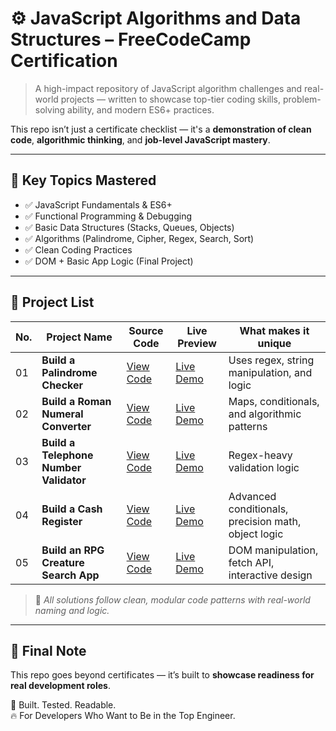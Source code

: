 
# ⚙️ JavaScript Algorithms and Data Structures – FreeCodeCamp Certification

> A high-impact repository of JavaScript algorithm challenges and real-world projects — written to showcase top-tier coding skills, problem-solving ability, and modern ES6+ practices.

This repo isn’t just a certificate checklist — it's a **demonstration of clean code**, **algorithmic thinking**, and **job-level JavaScript mastery**.


---

## 🧠 Key Topics Mastered

- ✅ JavaScript Fundamentals & ES6+  
- ✅ Functional Programming & Debugging  
- ✅ Basic Data Structures (Stacks, Queues, Objects)  
- ✅ Algorithms (Palindrome, Cipher, Regex, Search, Sort)  
- ✅ Clean Coding Practices  
- ✅ DOM + Basic App Logic (Final Project)
---
## 📜 Project List

| No. | Project Name                 | Source Code | Live Preview | What makes it unique |
|-----|------------------------------|-------------|--------------|--------------------|
| 01  | **Build a Palindrome Checker**     | [View Code](https://github.com/abdulmatin54/javascript-algorithms-and-data-structures/tree/main/build%20a%20palindrome%20checker) | [Live Demo](https://abdulmatin54.github.io/javascript-algorithms-and-data-structures/build%20a%20palindrome%20checker/index.html) | Uses regex, string manipulation, and logic  |
| 02  | **Build a Roman Numeral Converter**     | [View Code](https://github.com/abdulmatin54/javascript-algorithms-and-data-structures/tree/main/build%20a%20roman%20numeral%20converter) | [Live Demo](https://abdulmatin54.github.io/javascript-algorithms-and-data-structures/build%20a%20roman%20numeral%20converter/index.html) | Maps, conditionals, and algorithmic patterns  |
| 03  | **Build a Telephone Number Validator**    | [View Code](https://github.com/abdulmatin54/javascript-algorithms-and-data-structures/tree/main/build%20a%20telephone%20number%20validator) | [Live Demo](https://abdulmatin54.github.io/javascript-algorithms-and-data-structures/build%20a%20telephone%20number%20validator/index.html) | Regex-heavy validation logic |
| 04  | **Build a Cash Register**     | [View Code](https://github.com/abdulmatin54/javascript-algorithms-and-data-structures/tree/main/build%20a%20cash%20register) | [Live Demo](https://abdulmatin54.github.io/javascript-algorithms-and-data-structures/build%20a%20cash%20register/index.html) | Advanced conditionals, precision math, object logic  |
| 05  | **Build an RPG Creature Search App**  | [View Code](https://github.com/abdulmatin54/javascript-algorithms-and-data-structures/tree/main/build%20an%20RPG%20creature%20search%20app) | [Live Demo](https://abdulmatin54.github.io/javascript-algorithms-and-data-structures/build%20an%20RPG%20creature%20search%20app/index.html) | DOM manipulation, fetch API, interactive design |

> 📁 _All solutions follow clean, modular code patterns with real-world naming and logic._

---

## 📜 Final Note

This repo goes beyond certificates — it’s built to **showcase readiness for real development roles**.

🧠 Built. Tested. Readable.  
🔥 For Developers Who Want to Be in the Top Engineer.

